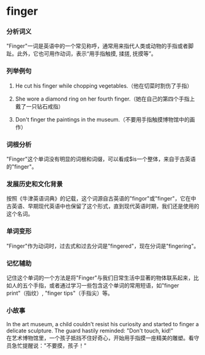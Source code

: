 # finger

### 分析词义

  

"Finger"一词是英语中的一个常见称呼，通常用来指代人类或动物的手指或者脚趾。此外，它也可用作动词，表示“用手指触摸, 揉搓, 抚摸等”。

  

### 列举例句

  

1.  He cut his finger while chopping vegetables.（他在切菜时割伤了手指）
    
      
    
2.  She wore a diamond ring on her fourth finger.（她在自己的第四个手指上戴了一只钻石戒指）
    
      
    
3.  Don't finger the paintings in the museum.（不要用手指触摸博物馆中的画作）
    
      
    

  

### 词根分析

  

"Finger"这个单词没有明显的词根和词缀，可以看成$is一个整体，来自于古英语的"finger"。

  

### 发展历史和文化背景

  

按照《牛津英语词典》的记载，这个词源自古英语的"fingor"或"finger"，它在中古英语、早期现代英语中也保留了这个形式，直到现代英语时期，我们还是使用的这个名词。

  

### 单词变形

  

"Finger"作为动词时，过去式和过去分词是"fingered"，现在分词是"fingering"。

  

### 记忆辅助

  

记住这个单词的一个方法是将"Finger"与我们日常生活中显著的物体联系起来，比如人的五个手指，或者通过学习一些包含这个单词的常用短语，如"finger print"（指纹）, "finger tips"（手指尖）等。

  

### 小故事

  

In the art museum, a child couldn't resist his curiosity and started to finger a delicate sculpture. The guard hastily reminded: "Don't touch, kid!"  
在艺术博物馆里，一个孩子抵挡不住好奇心，开始用手指摸一座精美的雕塑。看守员急忙提醒说："不要摸，孩子！"
